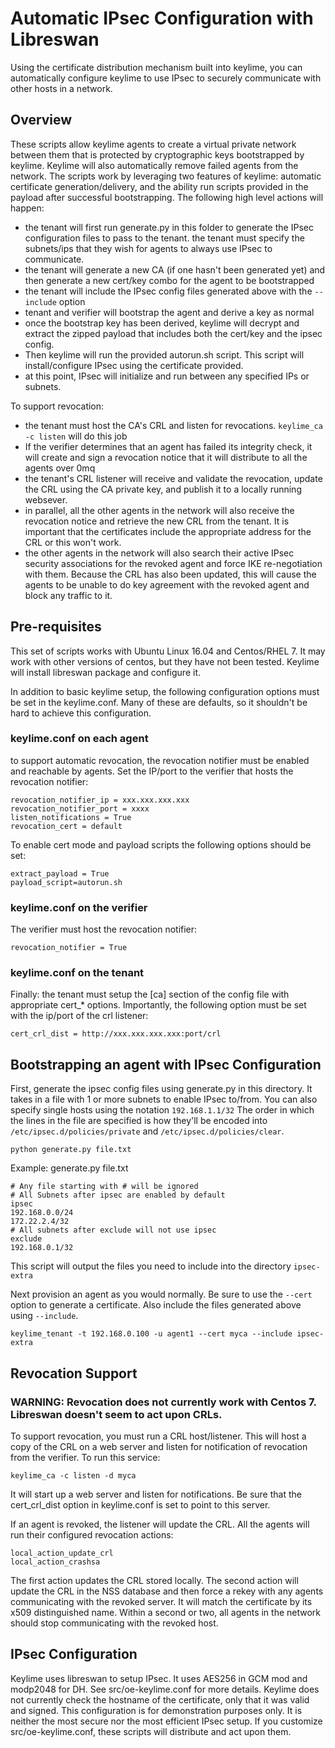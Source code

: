 # Automatic IPsec Configuration with Libreswan

Using the certificate distribution mechanism built into keylime, you can automatically configure keylime to use IPsec to securely communicate with other hosts in a network.  

## Overview

These scripts allow keylime agents to create a virtual private network between them that is protected by cryptographic keys bootstrapped by keylime.  Keylime will also automatically remove failed agents from the network.  The scripts work by leveraging two features of keylime: automatic certificate generation/delivery, and the ability run scripts provided in the payload after successful bootstrapping.  The following high level actions will happen:

* the tenant will first run generate.py in this folder to generate the IPsec configuration files to pass to the tenant.  the tenant must specify the subnets/ips that they wish for agents to always use IPsec to communicate.
* the tenant will generate a new CA (if one hasn't been generated yet) and then generate a new cert/key combo for the agent to be bootstrapped
* the tenant will include the IPsec config files generated above with the `--include` option
* tenant and verifier will bootstrap the agent and derive a key as normal
* once the bootstrap key has been derived, keylime will decrypt and extract the zipped payload that includes both the cert/key and the ipsec config.
* Then keylime will run the provided autorun.sh script.  This script will install/configure IPsec using the certificate provided.
* at this point, IPsec will initialize and run between any specified IPs or subnets.

To support revocation:

* the tenant must host the CA's CRL and listen for revocations.  `keylime_ca -c listen` will do this job
* If the verifier determines that an agent has failed its integrity check, it will create and sign a revocation notice that it will distribute to all the agents over 0mq
* the tenant's CRL listener will receive and validate the revocation, update the CRL using the CA private key, and publish it to a locally running websever.
* in parallel, all the other agents in the network will also receive the revocation notice and retrieve the new CRL from the tenant.  It is important that the certificates include the appropriate address for the CRL or this won't work.
* the other agents in the network will also search their active IPsec security associations for the revoked agent and force IKE re-negotiation with them.  Because the CRL has also been updated, this will cause the agents to be unable to do key agreement with the revoked agent and block any traffic to it.

## Pre-requisites

This set of scripts works with Ubuntu Linux 16.04 and Centos/RHEL 7.  It may work with other versions of centos, but they have not been tested.  Keylime will install libreswan package and configure it.

In addition to basic keylime setup, the following configuration options must be set in the keylime.conf.  Many of these are defaults, so it shouldn't be hard to achieve this configuration.

### keylime.conf on each agent

to support automatic revocation, the revocation notifier must be enabled and reachable by agents.  Set the IP/port to the verifier that hosts the revocation notifier:
```
revocation_notifier_ip = xxx.xxx.xxx.xxx
revocation_notifier_port = xxxx
listen_notifications = True
revocation_cert = default
```

To enable cert mode and payload scripts the following options should be set:
```
extract_payload = True
payload_script=autorun.sh
```

### keylime.conf on the verifier

The verifier must host the revocation notifier:

`revocation_notifier = True`

### keylime.conf on the tenant

Finally: the tenant must setup the [ca] section of the config file with appropriate cert_* options.
Importantly, the following option must be set with the ip/port of the crl listener:

`cert_crl_dist = http://xxx.xxx.xxx.xxx:port/crl`

## Bootstrapping an agent with IPsec Configuration

First, generate the ipsec config files using generate.py in this directory.  It takes in a file with 1 or more subnets to enable IPsec to/from.
You can also specify single hosts using the notation `192.168.1.1/32`  The order in which the lines in the file are specified is how they'll be encoded into `/etc/ipsec.d/policies/private` and `/etc/ipsec.d/policies/clear`.  

`python generate.py file.txt`

Example: generate.py file.txt

```
# Any file starting with # will be ignored
# All Subnets after ipsec are enabled by default
ipsec
192.168.0.0/24
172.22.2.4/32
# All subnets after exclude will not use ipsec
exclude
192.168.0.1/32
```

This script will output the files you need to include into the directory `ipsec-extra`

Next provision an agent as you would normally.  Be sure to use the `--cert` option to generate a certificate.  Also include the files generated above using `--include`.

`keylime_tenant -t 192.168.0.100 -u agent1 --cert myca --include ipsec-extra`

## Revocation Support

### WARNING: Revocation does not currently work with Centos 7.  Libreswan doesn't seem to act upon CRLs.

To support revocation, you must run a CRL host/listener.  This will host a copy of the CRL on a web server and listen for notification of revocation from the verifier.  To run this service:

`keylime_ca -c listen -d myca`
 
It will start up a web server and listen for notifications.  Be sure that the cert_crl_dist option in keylime.conf is set to point to this server.

If an agent is revoked, the listener will update the CRL.  All the agents will run their configured revocation actions:

```
local_action_update_crl
local_action_crashsa
```

The first action updates the CRL stored locally.  The second action will update the CRL in the NSS database and then force a rekey with any agents communicating with the revoked server. It will match the certificate by its x509 distinguished name. Within a second or two, all agents in the network should stop communicating with the revoked host. 

## IPsec Configuration

Keylime uses libreswan to setup IPsec.  It uses AES256 in GCM mod and modp2048 for DH.  See src/oe-keylime.conf for more details.  Keylime does not currently check the hostname of the certificate, only that it was valid and signed.  This configuration is for demonstration purposes only.  It is neither the most secure nor the most efficient IPsec setup.  If you customize src/oe-keylime.conf, these scripts will distribute and act upon them.
